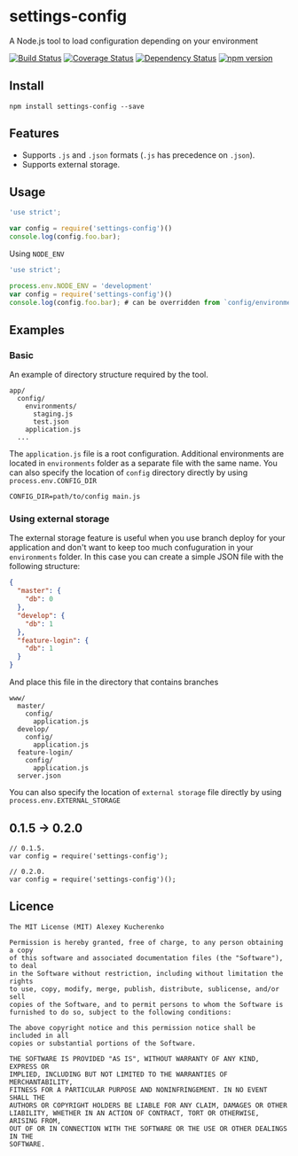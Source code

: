 # settings-config

A Node.js tool to load configuration depending on your environment

[![Build Status](https://travis-ci.org/killmenot/node-settings-config.svg?branch=master)](https://travis-ci.org/killmenot/node-settings-config) [![Coverage Status](https://coveralls.io/repos/github/killmenot/node-settings-config/badge.svg?branch=master)](https://coveralls.io/github/killmenot/node-settings-config?branch=master) [![Dependency Status](https://david-dm.org/killmenot/node-settings-config.svg)](https://david-dm.org/killmenot/node-settings-config) [![npm version](https://img.shields.io/npm/v/settings-config.svg)](https://www.npmjs.com/package/settings-config)


## Install

```
npm install settings-config --save

```


## Features

 * Supports `.js` and `.json` formats (`.js` has precedence on `.json`).
 * Supports external storage.


## Usage

```javascript
'use strict';

var config = require('settings-config')()
console.log(config.foo.bar);
```

Using `NODE_ENV`

```javascript
'use strict';

process.env.NODE_ENV = 'development'
var config = require('settings-config')()
console.log(config.foo.bar); # can be overridden from `config/environments/development.js`
```


## Examples

### Basic

An example of directory structure required by the tool.
```
app/
  config/
    environments/
      staging.js
      test.json
    application.js
  ...
```

The `application.js` file is a root configuration. Additional environments are located in `environments` folder as a separate file with the same name. You can also specify the location of `config` directory directly by using `process.env.CONFIG_DIR`

```
CONFIG_DIR=path/to/config main.js
```

### Using external storage

The external storage feature is useful when you use branch deploy for your application and don't want to keep too much confuguration in your `environments` folder. In this case you can create a simple JSON file with the following structure:
```json
{
  "master": {
    "db": 0
  },
  "develop": {
    "db": 1
  },
  "feature-login": {
    "db": 1
  }
}
```
And place this file in the directory that contains branches

```
www/
  master/
    config/
      application.js
  develop/
    config/
      application.js
  feature-login/
    config/
      application.js
  server.json
```

You can also specify the location of `external storage` file directly by using `process.env.EXTERNAL_STORAGE`


## 0.1.5 -> 0.2.0


```
// 0.1.5.
var config = require('settings-config');
```

```
// 0.2.0.
var config = require('settings-config')();
```


## Licence

    The MIT License (MIT) Alexey Kucherenko

    Permission is hereby granted, free of charge, to any person obtaining a copy
    of this software and associated documentation files (the "Software"), to deal
    in the Software without restriction, including without limitation the rights
    to use, copy, modify, merge, publish, distribute, sublicense, and/or sell
    copies of the Software, and to permit persons to whom the Software is
    furnished to do so, subject to the following conditions:

    The above copyright notice and this permission notice shall be included in all
    copies or substantial portions of the Software.

    THE SOFTWARE IS PROVIDED "AS IS", WITHOUT WARRANTY OF ANY KIND, EXPRESS OR
    IMPLIED, INCLUDING BUT NOT LIMITED TO THE WARRANTIES OF MERCHANTABILITY,
    FITNESS FOR A PARTICULAR PURPOSE AND NONINFRINGEMENT. IN NO EVENT SHALL THE
    AUTHORS OR COPYRIGHT HOLDERS BE LIABLE FOR ANY CLAIM, DAMAGES OR OTHER
    LIABILITY, WHETHER IN AN ACTION OF CONTRACT, TORT OR OTHERWISE, ARISING FROM,
    OUT OF OR IN CONNECTION WITH THE SOFTWARE OR THE USE OR OTHER DEALINGS IN THE
    SOFTWARE.
